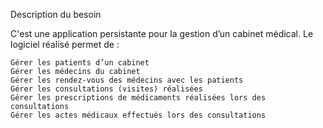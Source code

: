 Description du besoin

C'est une application persistante pour la gestion d’un cabinet médical. Le logiciel réalisé permet de :

    Gérer les patients d’un cabinet
    Gérer les médecins du cabinet
    Gérer les rendez-vous des médecins avec les patients
    Gérer les consultations (visites) réalisées
    Gérer les prescriptions de médicaments réalisées lors des consultations
    Gérer les actes médicaux effectués lors des consultations

